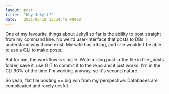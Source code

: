 ```yaml
---
layout: post
title:  "Why Jekyll?"
date:   2021-06-18 13:34:46 +0000
---
```


One of my favourite things about Jekyll so far is the ability to post straight from my command line. No weird user-interface that posts to DBs. I understand why those exist. My wife has a blog, and she wouldn't be able to use a CLI to make posts.

But for me, the workflow is simple. Write a blog post in the file in the _posts folder, save it, use GIT to commit it to the repo and it just works. I'm in the CLI 90% of the time I'm working anyway, so it's second nature.

So yeah, flat file posting == big win from my perspective. Databases are complicated and rarely uesful.
